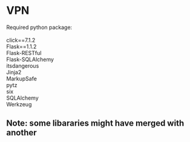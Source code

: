 # VPN

Required python package: <br><br>
click==7.1.2<br>
Flask==1.1.2<br>
Flask-RESTful<br>
Flask-SQLAlchemy<br>
itsdangerous<br>
Jinja2<br>
MarkupSafe<br>
pytz<br>
six<br>
SQLAlchemy<br>
Werkzeug<br>

## Note: some libararies might have merged with another
